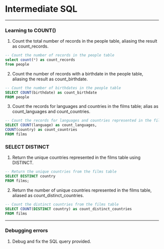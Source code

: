 # Intermediate SQL
---
### Learning to COUNT()
1. Count the total number of records in the people table, aliasing the result as count_records.
```sql
-- Count the number of records in the people table
select count(*) as count_records
from people
```
2. Count the number of records with a birthdate in the people table, aliasing the result as count_birthdate.
```sql
-- Count the number of birthdates in the people table
SELECT COUNT(birthdate) as count_birthdate
FROM people
```
3. Count the records for languages and countries in the films table; alias as count_languages and count_countries.
```sql
-- Count the records for languages and countries represented in the films table
SELECT COUNT(language) as count_languages,
COUNT(country) as count_countries
FROM films
```
### SELECT DISTINCT
1. Return the unique countries represented in the films table using DISTINCT.
```sql
-- Return the unique countries from the films table
SELECT DISTINCT country
FROM films;
```
2. Return the number of unique countries represented in the films table, aliased as count_distinct_countries.
```sql
-- Count the distinct countries from the films table
SELECT COUNT(DISTINCT country) as count_distinct_countries
FROM films
```
---
### Debugging errors
1. Debug and fix the SQL query provided.
```sql
```
